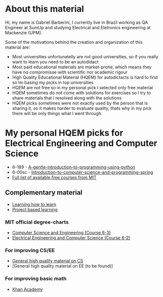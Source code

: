 # About this material
Hi, my name is Gabriel Barberini, I currently live in Brazil working as QA Engineer at SumUp and studying Electrical and Eletronics engineering at Mackenzie (UPM). 

Some of the motivations behind the creation and organization of this material are:
* Most universities unfortunatelly are not good universities, so if you really want to learn you need to be an autodidact
* Most paid educational materials are market-prone, which means they have no compromisse with scientific nor academic rigour
* High Quality Educational Material (HQEM) for autodictacts is hard to find so Im basing my picks in top universities
* HQEM are not free so in my personal pick I selected only free material
* HQEM sometimes do not come with solutions for exercises so I try to share materials that I resolved along with the solutions
* HQEM picks sometimes were not exactly used by the person that is sharing it, so it makes harder to evaluate quality, thats why in my pick there will be only things what I went through.

# My personal HQEM picks for Electrical Engineering and Computer Science
- 6-189 - [A-gentle-introduction-to-programming-using-python](https://ocw.mit.edu/courses/electrical-engineering-and-computer-science/6-189-a-gentle-introduction-to-programming-using-python-january-iap-2011/)
- 6-00sc - [Introduction-to-computer-science-and-programming-spring](https://ocw.mit.edu/courses/electrical-engineering-and-computer-science/6-00sc-introduction-to-computer-science-and-programming-spring-2011/)
- [Full list of available free courses from MIT](https://ocw.mit.edu/courses/electrical-engineering-and-computer-science/)

## Complementary material

* [Learning how to learn](https://www.coursera.org/learn/learning-how-to-learn)
* [Project based learning](https://github.com/practical-tutorials/project-based-learning)

### MIT official degree-charts
* [Computer Science and Engineering (Course 6-3)](http://catalog.mit.edu/degree-charts/computer-science-engineering-course-6-3/)
* [Electrical Engineering and Computer Science (Course 6-2)](http://catalog.mit.edu/degree-charts/electrical-engineering-computer-science-course-6-2/)

### For improving CS/EE
* [General high quality material on CS](https://github.com/ossu/computer-science)
* [General high quality material on EE (to be found)]

### For improving basic math
* [Khan Academy](https://www.khanacademy.org/math/)
